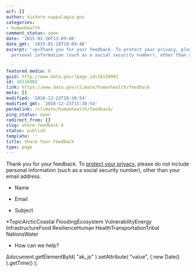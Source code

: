 ```yaml
---
acf: []
author: kishore-vuppalagsa-gov
categories:
- humanhealth
comment_status: open
date: '2015-01-20T13:09:46'
date_gmt: '2015-01-20T18:09:46'
excerpt: '<p>Thank you for your feedback. To protect your privacy, please do not include
  personal information (such as a social security number), other than your email address.</p>

  '
featured_media: 0
guid: http://www.data.gov/?page_id=16116982
id: 16116982
link: https://www.data.gov/climate/humanhealth/feedback
meta: []
modified: '2016-12-23T10:30:54'
modified_gmt: '2016-12-23T15:30:54'
permalink: /climate/humanhealth/feedback/
ping_status: open
redirect_from: []
slug: share-feedback-4
status: publish
template: ''
title: Share Your Feedback
type: page
---
```

Thank you for your feedback. To [protect your privacy,](http://www.data.gov/privacy-policy) please do not include personal information (such as a social security number), other than your email address.




 













* Name


* Email




* Subject


*TopicArcticCoastal FloodingEcosystem VulnerabilityEnergy InfrastructureFood ResilienceHuman HealthTransportationTribal NationsWater




* How can we help?








Δdocument.getElementById( "ak\_js" ).setAttribute( "value", ( new Date() ).getTime() );



